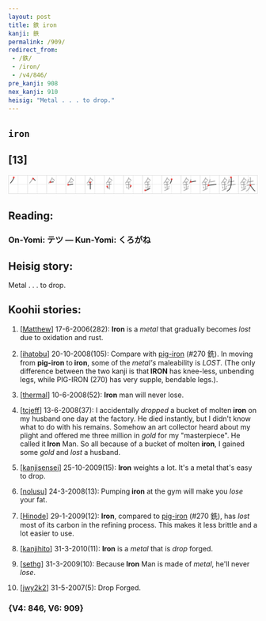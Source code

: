```yaml
---
layout: post
title: 鉄 iron
kanji: 鉄
permalink: /909/
redirect_from:
 - /鉄/
 - /iron/
 - /v4/846/
pre_kanji: 908
nex_kanji: 910
heisig: "Metal . . . to drop."
---
```


## `iron`

## [13]

<div class="stroke"><img src="../images/E98984.png" /></div>

## Reading:

### On-Yomi: テツ &mdash; Kun-Yomi: くろがね

## Heisig story:

Metal . . . to drop.

## Koohii stories:

1) [<a href="http://kanji.koohii.com/profile/Matthew">Matthew</a>] 17-6-2006(282): <strong>Iron</strong> is a<em> metal</em> that gradually becomes <em>lost</em> due to oxidation and rust.

2) [<a href="http://kanji.koohii.com/profile/ihatobu">ihatobu</a>] 20-10-2008(105): Compare with <a href="../v4/270">pig-iron</a> (#270 銑). In moving from <strong>pig-iron</strong> to<strong> iron</strong>, some of the <em>metal&#039;s</em> maleability is <em>LOST</em>. (The only difference between the two kanji is that<strong> IRON</strong> has knee-less, unbending legs, while PIG-IRON (270) has very supple, bendable legs.).

3) [<a href="http://kanji.koohii.com/profile/thermal">thermal</a>] 10-6-2008(52): <strong>Iron</strong> man will never lose.

4) [<a href="http://kanji.koohii.com/profile/tcjeff">tcjeff</a>] 13-6-2008(37): I accidentally <em>dropped</em> a bucket of molten<strong> iron</strong> on my husband one day at the factory. He died instantly, but I didn&#039;t know what to do with his remains. Somehow an art collector heard about my plight and offered me three million in <em>gold</em> for my &quot;masterpiece&quot;. He called it<strong> Iron</strong> Man. So all because of a bucket of molten<strong> iron</strong>, I gained some <em>gold</em> and <em>lost</em> a husband.

5) [<a href="http://kanji.koohii.com/profile/kanjisensei">kanjisensei</a>] 25-10-2009(15): <strong>Iron</strong> weights a lot. It&#039;s a metal that&#039;s easy to drop.

6) [<a href="http://kanji.koohii.com/profile/nolusu">nolusu</a>] 24-3-2008(13): Pumping<strong> iron</strong> at the gym will make you <em>lose</em> your fat.

7) [<a href="http://kanji.koohii.com/profile/Hinode">Hinode</a>] 29-1-2009(12): <strong>Iron</strong>, compared to <a href="../v4/270">pig-iron</a> (#270 銑), has <em>lost</em> most of its carbon in the refining process. This makes it less brittle and a lot easier to use.

8) [<a href="http://kanji.koohii.com/profile/kanjihito">kanjihito</a>] 31-3-2010(11): <strong>Iron</strong> is a <em>metal</em> that is <em>drop</em> forged.

9) [<a href="http://kanji.koohii.com/profile/sethg">sethg</a>] 31-3-2009(10): Because<strong> Iron</strong> Man is made of <em>metal</em>, he&#039;ll never <em>lose</em>.

10) [<a href="http://kanji.koohii.com/profile/jwy2k2">jwy2k2</a>] 31-5-2007(5): Drop Forged.

### {V4: 846, V6: 909}
